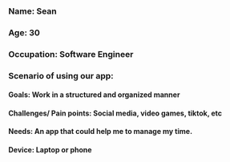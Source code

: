 ### Name: Sean
### Age: 30
### Occupation: Software Engineer
### Scenario of using our app:
#### Goals: Work in a structured and organized manner
#### 	Challenges/ Pain points: Social media, video games, tiktok, etc
####	Needs: An app that could help me to manage my time. 
####	Device: Laptop or phone





